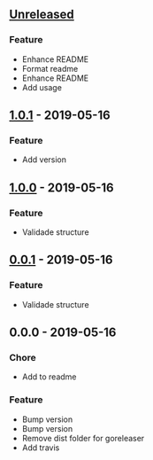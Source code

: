 <a name="unreleased"></a>
## [Unreleased]

### Feature
- Enhance README
- Format readme
- Enhance README
- Add usage


<a name="1.0.1"></a>
## [1.0.1] - 2019-05-16
### Feature
- Add version


<a name="1.0.0"></a>
## [1.0.0] - 2019-05-16
### Feature
- Validade structure


<a name="0.0.1"></a>
## [0.0.1] - 2019-05-16
### Feature
- Validade structure


<a name="0.0.0"></a>
## 0.0.0 - 2019-05-16
### Chore
- Add to readme

### Feature
- Bump version
- Bump version
- Remove dist folder for goreleaser
- Add travis


[Unreleased]: https://github.com/yurifrl/kconf/compare/1.0.1...HEAD
[1.0.1]: https://github.com/yurifrl/kconf/compare/1.0.0...1.0.1
[1.0.0]: https://github.com/yurifrl/kconf/compare/0.0.1...1.0.0
[0.0.1]: https://github.com/yurifrl/kconf/compare/0.0.0...0.0.1
